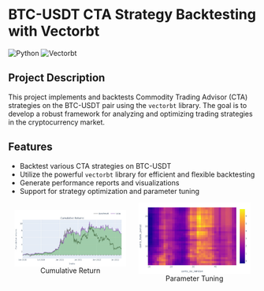 # BTC-USDT CTA Strategy Backtesting with Vectorbt

![Python](https://img.shields.io/badge/Python-3.12.4-blue)
![Vectorbt](https://img.shields.io/badge/Library-Vectorbt-green)

## Project Description
This project implements and backtests Commodity Trading Advisor (CTA) strategies on the BTC-USDT pair using the `vectorbt` library. The goal is to develop a robust framework for analyzing and optimizing trading strategies in the cryptocurrency market.

## Features
- Backtest various CTA strategies on BTC-USDT
- Utilize the powerful `vectorbt` library for efficient and flexible backtesting
- Generate performance reports and visualizations
- Support for strategy optimization and parameter tuning


<div style="display: flex; justify-content: center; align-items: center; gap: 5%;">
  <figure style="margin: 0; width: 45%; text-align: center; display: flex; flex-direction: column; align-items: center;">
    <img src="image/cumulative.jpg" alt="Cumulative Return" style="width: 100%; height: auto; max-height: 300px; object-fit: contain;"/>
    <figcaption>Cumulative Return</figcaption>
  </figure>
  <figure style="margin: 0; width: 45%; text-align: center; display: flex; flex-direction: column; align-items: center;">
    <img src="image/parameter_tuning.jpg" alt="Parameter Tuning" style="width: 100%; height: auto; max-height: 300px; object-fit: contain;"/>
    <figcaption>Parameter Tuning</figcaption>
  </figure>
</div>






